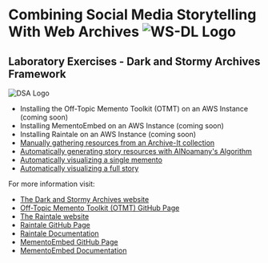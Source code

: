 # Combining Social Media Storytelling With Web Archives ![WS-DL Logo](https://avatars3.githubusercontent.com/u/4416806?s=50&v=4)

## Laboratory Exercises - Dark and Stormy Archives Framework

 ![DSA Logo](https://oduwsdl.github.io/raintale/img/dsa-logo-monochrome-wb.png)

* Installing the Off-Topic Memento Toolkit (OTMT) on an AWS Instance (coming soon)
* Installing MementoEmbed on an AWS Instance (coming soon)
* Installing Raintale on an AWS Instance (coming soon)
* [Manually gathering resources from an Archive-It collection](exercise-manually-create-collection.md)
* [Automatically generating story resources with AlNoamany's Algorithm](exercise-automatically-generating-story-resources.md)
* [Automatically visualizing a single memento](exercise-visualize-single-memento.md)
* [Automatically visualizing a full story](exercise-visualize-full-story.md)

For more information visit:
* [The Dark and Stormy Archives website](https://oduwsdl.github.io/dsa/)
* [Off-Topic Memento Toolkit (OTMT) GitHub Page](https://github.com/oduwsdl/off-topic-memento-toolkit)
* [The Raintale website](https://oduwsdl.github.io/raintale/)
* [Raintale GitHub Page](https://github.com/oduwsdl/raintale)
* [Raintale Documentation](https://raintale.readthedocs.io/en/latest/)
* [MementoEmbed GitHub Page](https://github.com/oduwsdl/MementoEmbed)
* [MementoEmbed Documentation](https://mementoembed.readthedocs.io/en/latest/)

